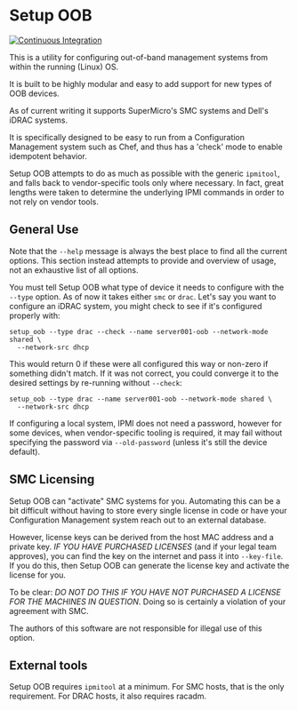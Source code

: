 # Setup OOB

[![Continuous Integration](https://github.com/vicariousinc/setup-oob/workflows/Continuous%20Integration/badge.svg)](https://github.com/vicariousinc/setup-oob/actions?query=workflow%3AContinuous%20Integration)

This is a utility for configuring out-of-band management systems from within
the running (Linux) OS.

It is built to be highly modular and easy to add support for new types of OOB
devices.

As of current writing it supports SuperMicro's SMC systems and Dell's iDRAC
systems.

It is specifically designed to be easy to run from a Configuration Management
system such as Chef, and thus has a 'check' mode to enable idempotent behavior.

Setup OOB attempts to do as much as possible with the generic `ipmitool`, and
falls back to vendor-specific tools only where necessary. In fact, great
lengths were taken to determine the underlying IPMI commands in order to not
rely on vendor tools.

## General Use

Note that the `--help` message is always the best place to find all the current
options. This section instead attempts to provide and overview of usage, not an
exhaustive list of all options.

You must tell Setup OOB what type of device it needs to configure with the
`--type` option. As of now it takes either `smc` or `drac`. Let's say you want
to configure an iDRAC system, you might check to see if it's configured
properly with:

```shell
setup_oob --type drac --check --name server001-oob --network-mode shared \
  --network-src dhcp
```

This would return 0 if these were all configured this way or non-zero if
something didn't match. If it was not correct, you could converge it to the
desired settings by re-running without `--check`:

```shell
setup_oob --type drac --name server001-oob --network-mode shared \
  --network-src dhcp
```

If configuring a local system, IPMI does not need a password, however for some
devices, when vendor-specific tooling is required, it may fail without
specifying the password via `--old-password` (unless it's still the device
default).

## SMC Licensing

Setup OOB can "activate" SMC systems for you. Automating this can be a bit
difficult without having to store every single license in code or have your
Configuration Management system reach out to an external database.

However, license keys can be derived from the host MAC address and a private
key. *IF YOU HAVE PURCHASED LICENSES* (and if your legal team approves), you
can find the key on the internet and pass it into `--key-file`. If you do this,
then Setup OOB can generate the license key and activate the license for you.

To be clear: *DO NOT DO THIS IF YOU HAVE NOT PURCHASED A LICENSE FOR THE
MACHINES IN QUESTION*. Doing so is certainly a violation of your agreement with
SMC.

The authors of this software are not responsible for illegal use of this
option.

## External tools

Setup OOB requires `ipmitool` at a minimum. For SMC hosts, that is the only
requirement. For DRAC hosts, it also requires racadm.
